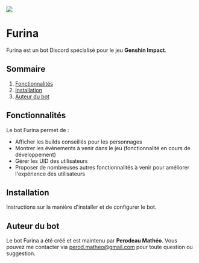 <img src="https://cdn.discordapp.com/attachments/1273665601130205320/1281610662388306081/tumblr_ac97ce01bf9d46da1f4a7cee26114b8d_820d8558_1280.gif?ex=66dc5871&is=66db06f1&hm=63eab97c6d22051c65d3c443ce8e83dea3831fc2abf2fa1515ad2dda35428151">

# Furina

Furina est un bot Discord spécialisé pour le jeu **Genshin Impact**.

## Sommaire

1. [Fonctionnalités](#fonctionnalités)
2. [Installation](#installation)
3. [Auteur du bot](#auteur-du-bot)

## Fonctionnalités

Le bot Furina permet de :

- Afficher les builds conseillés pour les personnages
- Montrer les événements à venir dans le jeu (fonctionnalité en cours de développement)
- Gérer les UID des utilisateurs
- Proposer de nombreuses autres fonctionnalités à venir pour améliorer l'expérience des utilisateurs

## Installation

Instructions sur la manière d'installer et de configurer le bot.

## Auteur du bot

Le bot Furina a été créé et est maintenu par **Perodeau Mathéo**. Vous pouvez me contacter via perod.matheo@gmail.com pour toute question ou suggestion.
